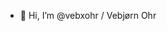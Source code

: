 - 👋 Hi, I’m @vebxohr / Vebjørn Ohr

<!---
vebxohr/vebxohr is a ✨ special ✨ repository because its `README.md` (this file) appears on your GitHub profile.
You can click the Preview link to take a look at your changes.
--->
